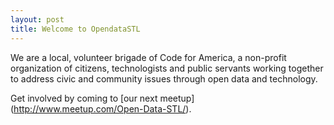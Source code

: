 ```yaml
---
layout: post
title: Welcome to OpendataSTL
---
```


We are a local, volunteer brigade of Code for America, a non-profit organization of citizens, technologists and public servants working together to address civic and community issues through open data and technology.

Get involved by coming to [our next meetup] (http://www.meetup.com/Open-Data-STL/).

